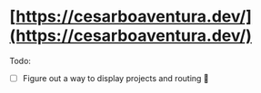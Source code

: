 # [https://cesarboaventura.dev/](https://cesarboaventura.dev/)

Todo:
- [ ] Figure out a way to display projects and routing :file_folder:
